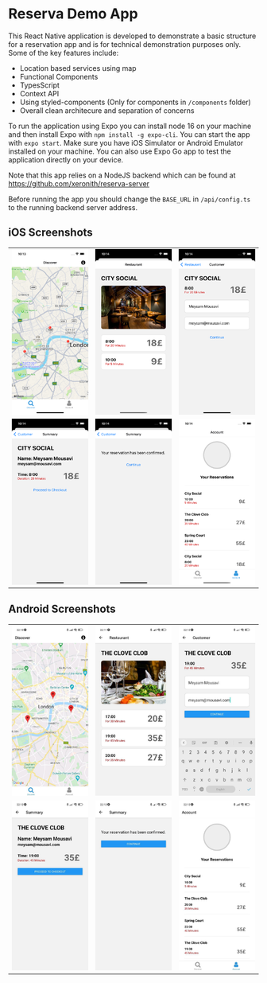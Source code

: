 # Reserva Demo App

This React Native application is developed to demonstrate a basic structure for a reservation app and is for technical demonstration purposes only. Some of the key features include:

- Location based services using map
- Functional Components
- TypesScript
- Context API
- Using styled-components (Only for components in `/components` folder)
- Overall clean architecure and separation of concerns

To run the application using Expo you can install node 16 on your machine and then install Expo with `npm install -g expo-cli`. You can start the app with `expo start`. Make sure you have iOS Simulator or Android Emulator installed on your machine. You can also use Expo Go app to test the application directly on your device.

Note that this app relies on a NodeJS backend which can be found at https://github.com/xeronith/reserva-server

Before running the app you should change the `BASE_URL` in `/api/config.ts` to the running backend server address.

## iOS Screenshots
<table>
    <tr>
        <td><img src="/screenshots/ios/1.png" width=270></td>
        <td><img src="/screenshots/ios/2.png" width=270></td>
        <td><img src="/screenshots/ios/3.png" width=270></td>
    </tr>
    <tr>
        <td><img src="/screenshots/ios/4.png" width=270></td>
        <td><img src="/screenshots/ios/5.png" width=270></td>
        <td><img src="/screenshots/ios/6.png" width=270></td>
    </tr>
</table>

## Android Screenshots
<table>
    <tr>
        <td><img src="/screenshots/android/1.jpg" width=270></td>
        <td><img src="/screenshots/android/2.jpg" width=270></td>
        <td><img src="/screenshots/android/3.jpg" width=270></td>
    </tr>
    <tr>
        <td><img src="/screenshots/android/4.jpg" width=270></td>
        <td><img src="/screenshots/android/5.jpg" width=270></td>
        <td><img src="/screenshots/android/6.jpg" width=270></td>
    </tr>
</table>
